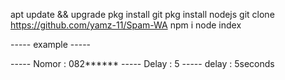 


  apt update && upgrade
  pkg install git
  pkg install nodejs
  git clone https://github.com/yamz-11/Spam-WA
  npm i
  node index

  ----- example -----

  ----- Nomor : 082******
  ----- Delay : 5
  ----- delay : 5seconds







